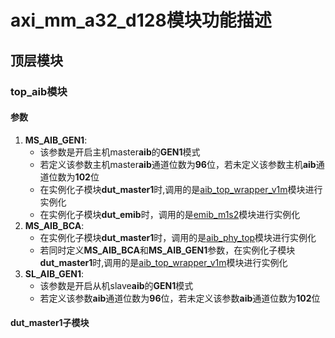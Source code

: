 # axi_mm_a32_d128模块功能描述
## 顶层模块
### top_aib模块
#### 参数
1. **MS_AIB_GEN1**:
    - 该参数是开启主机master**aib**的**GEN1**模式
    - 若定义该参数主机master**aib**通道位数为**96**位，若未定义该参数主机**aib**通道位数为**102**位
    - 在实例化子模块**dut_master1**时,调用的是[aib_top_wrapper_v1m][1]模块进行实例化
    - 在实例化子模块**dut_emib**时，调用的是[emib_m1s2][3]模块进行实例化 
1. **MS_AIB_BCA**:
    - 在实例化子模块**dut_master1**时，调用的是[aib_phy_top][2]模块进行实例化
    - 若同时定义**MS_AIB_BCA**和**MS_AIB_GEN1**参数，在实例化子模块**dut_master1**时,调用的是[aib_top_wrapper_v1m][1]模块进行实例化
2. **SL_AIB_GEN1**:
    - 该参数是开启从机slave**aib**的**GEN1**模式
    - 若定义该参数**aib**通道位数为**96**位，若未定义该参数**aib**通道位数为**102**位


#### dut_master1子模块


[1]: https://github.com/chipsalliance/aib-phy-hardware/blob/master/v1.0/rev2/rtl/v1_master/c3aibadapt_wrap/rtl/aib_top_wrapper_v1m.sv
[2]: https://github.com/chipsalliance/aib-phy-hardware/blob/master/v2.0/rev1.1/rtl/bca/src/rtl/aib_top/aib_phy_top.v
[3]: https://github.com/chipsalliance/aib-phy-hardware/blob/master/v2.0/rev1/dv/emib/emib_ch_m1s2.sv